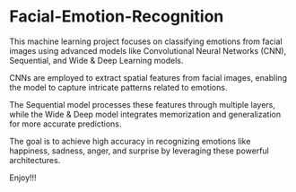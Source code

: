 # Facial-Emotion-Recognition

This machine learning project focuses on classifying emotions from facial images using advanced models like Convolutional Neural Networks (CNN), Sequential, and Wide & Deep Learning models. 

CNNs are employed to extract spatial features from facial images, enabling the model to capture intricate patterns related to emotions. 

The Sequential model processes these features through multiple layers, while the Wide & Deep model integrates memorization and generalization for more accurate predictions. 

The goal is to achieve high accuracy in recognizing emotions like happiness, sadness, anger, and surprise by leveraging these powerful architectures.

Enjoy!!!
